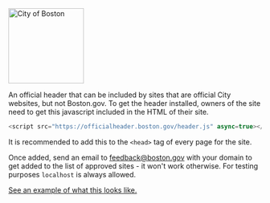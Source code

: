 <img src="https://cloud.githubusercontent.com/assets/9234/19400090/8c20c53c-9222-11e6-937c-02bce55e5301.png" alt="City of Boston" width="150" />

An official header that can be included by sites that are official City websites, but not Boston.gov. To get the header installed, owners of the site need to get this javascript included in the HTML of their site.

```js
<script src="https://officialheader.boston.gov/header.js" async=true></script>
```

It is recommended to add this to the `<head>` tag of every page for the site. 

Once added, send an email to feedback@boston.gov with your domain to get added to the list of approved sites - it won't work otherwise. For testing purposes `localhost` is always allowed.

[See an example of what this looks like.](https://officialheader.boston.gov/)
